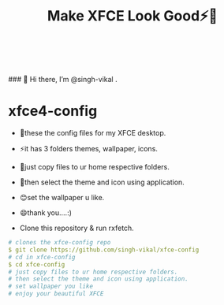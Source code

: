 <div align="center">
<h1>Make XFCE Look Good⚡👀 <h1>


<br>

</div>
### 👋 Hi there, I’m @singh-vikal .


# xfce4-config
- 👀these the config files for my XFCE desktop.
- ⚡it has 3 folders themes, wallpaper, icons.
- 💞️just copy files to ur home respective folders.
- 💬then select the theme and icon using application.
- 😊set the wallpaper u like.
- 😄thank you....:)


- Clone this repository & run rxfetch.

```yaml
# clones the xfce-config repo
$ git clone https://github.com/singh-vikal/xfce-config
# cd in xfce-config
$ cd xfce-config
# just copy files to ur home respective folders.
# then select the theme and icon using application.
# set wallpaper you like
# enjoy your beautiful XFCE
```
